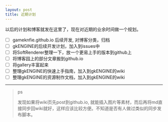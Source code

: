 ```yaml
---
layout: post
title: 近期计划
---
```


以后的计划和博客就发在这里了，现在对近期的业余时间做一个规划。

- [ ] gameknfie.github.io 后续开发, 对博客分类，归档
- [ ] gkENGINE的后续开发计划，加入到issues中
- [ ] 将SoftRenderer整理一下，放一个更易上手的版本到github上
- [ ] 将博客园上的部分文章搬到github.io
- [ ] 将gallery丰富起来
- [ ] 整理gkENGINE的快速上手指南，加入到gkENGINE的wiki
- [ ] 整理gkENGINE的资源制作文档，加入到gkENGINE的wiki

---

> ps
> 
> 发现如果将wiki页先post到github.io, 就能插入图片等素材，而后再将md直接同步回wiki就好，这样应该比较方便。不知道是否有人做过类似的同步发布脚本。
